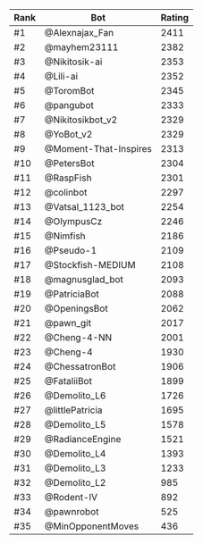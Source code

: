 Rank|Bot|Rating
---|---|---
#1|@Alexnajax_Fan|2411
#2|@mayhem23111|2382
#3|@Nikitosik-ai|2353
#4|@Lili-ai|2352
#5|@ToromBot|2345
#6|@pangubot|2333
#7|@Nikitosikbot_v2|2329
#8|@YoBot_v2|2329
#9|@Moment-That-Inspires|2313
#10|@PetersBot|2304
#11|@RaspFish|2301
#12|@colinbot|2297
#13|@Vatsal_1123_bot|2254
#14|@OlympusCz|2246
#15|@Nimfish|2186
#16|@Pseudo-1|2109
#17|@Stockfish-MEDIUM|2108
#18|@magnusglad_bot|2093
#19|@PatriciaBot|2088
#20|@OpeningsBot|2062
#21|@pawn_git|2017
#22|@Cheng-4-NN|2001
#23|@Cheng-4|1930
#24|@ChessatronBot|1906
#25|@FataliiBot|1899
#26|@Demolito_L6|1726
#27|@littlePatricia|1695
#28|@Demolito_L5|1578
#29|@RadianceEngine|1521
#30|@Demolito_L4|1393
#31|@Demolito_L3|1233
#32|@Demolito_L2|985
#33|@Rodent-IV|892
#34|@pawnrobot|525
#35|@MinOpponentMoves|436
